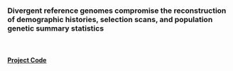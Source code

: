 ### Divergent reference genomes compromise the reconstruction of demographic histories, selection scans, and population genetic summary statistics


<br>

#### [Project Code](https://github.com/makopyan/fox/blob/main/Grayfox.md)

<br>
